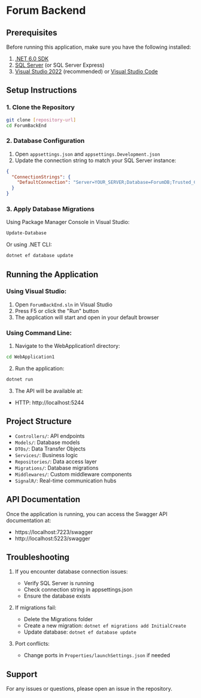 # Forum Backend
## Prerequisites

Before running this application, make sure you have the following installed:

1. [.NET 6.0 SDK](https://dotnet.microsoft.com/download/dotnet/6.0)
2. [SQL Server](https://www.microsoft.com/en-us/sql-server/sql-server-downloads) (or SQL Server Express)
3. [Visual Studio 2022](https://visualstudio.microsoft.com/downloads/) (recommended) or [Visual Studio Code](https://code.visualstudio.com/)

## Setup Instructions

### 1. Clone the Repository

```bash
git clone [repository-url]
cd ForumBackEnd
```

### 2. Database Configuration

1. Open `appsettings.json` and `appsettings.Development.json`
2. Update the connection string to match your SQL Server instance:

```json
{
  "ConnectionStrings": {
    "DefaultConnection": "Server=YOUR_SERVER;Database=ForumDB;Trusted_Connection=True;MultipleActiveResultSets=true"
  }
}
```

### 3. Apply Database Migrations

Using Package Manager Console in Visual Studio:
```bash
Update-Database
```

Or using .NET CLI:
```bash
dotnet ef database update
```

## Running the Application

### Using Visual Studio:

1. Open `ForumBackEnd.sln` in Visual Studio
2. Press F5 or click the "Run" button
3. The application will start and open in your default browser

### Using Command Line:

1. Navigate to the WebApplication1 directory:
```bash
cd WebApplication1
```

2. Run the application:
```bash
dotnet run
```

3. The API will be available at:
- HTTP: http://localhost:5244

## Project Structure

- `Controllers/`: API endpoints
- `Models/`: Database models
- `DTOs/`: Data Transfer Objects
- `Services/`: Business logic
- `Repositories/`: Data access layer
- `Migrations/`: Database migrations
- `Middlewares/`: Custom middleware components
- `SignalR/`: Real-time communication hubs

## API Documentation

Once the application is running, you can access the Swagger API documentation at:
- https://localhost:7223/swagger
- http://localhost:5223/swagger

## Troubleshooting

1. If you encounter database connection issues:
   - Verify SQL Server is running
   - Check connection string in appsettings.json
   - Ensure the database exists

2. If migrations fail:
   - Delete the Migrations folder
   - Create a new migration: `dotnet ef migrations add InitialCreate`
   - Update database: `dotnet ef database update`

3. Port conflicts:
   - Change ports in `Properties/launchSettings.json` if needed

## Support

For any issues or questions, please open an issue in the repository. 